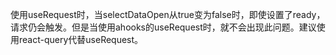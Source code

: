 使用useRequest时，当selectDataOpen从true变为false时，即使设置了ready，请求仍会触发。但是当使用ahooks的useRequest时，就不会出现此问题。建议使用react-query代替useRequest。
